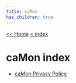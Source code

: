 ```yaml
---
title: caMon
has_children: true
---
```


[<< Home](../index.md)  [< index](./index.md)

<div id="mspb-ax6yg7aa9gxr" class="9N6BBDN6DCMX"></div>
<script src="https://storebadge.azureedge.net/src/badge-1.8.4.js"></script>
<script>
  mspb({ productId: '9N6BBDN6DCMX', badgeType: 'large' }, function(badge) {
    document.getElementById('mspb-ax6yg7aa9gxr').innerHTML = badge;
  });
</script>

# caMon index

- [caMon Privacy Policy](PrivacyPolicy.md)